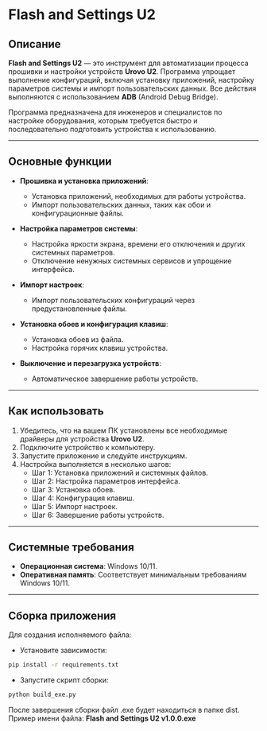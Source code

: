 # Flash and Settings U2

## Описание
**Flash and Settings U2** — это инструмент для автоматизации процесса прошивки и настройки устройств **Urovo U2**. Программа упрощает выполнение конфигураций, включая установку приложений, настройку параметров системы и импорт пользовательских данных. Все действия выполняются с использованием **ADB** (Android Debug Bridge).

Программа предназначена для инженеров и специалистов по настройке оборудования, которым требуется быстро и последовательно подготовить устройства к использованию.

---

## Основные функции
- **Прошивка и установка приложений**:
  - Установка приложений, необходимых для работы устройства.
  - Импорт пользовательских данных, таких как обои и конфигурационные файлы.

- **Настройка параметров системы**:
  - Настройка яркости экрана, времени его отключения и других системных параметров.
  - Отключение ненужных системных сервисов и упрощение интерфейса.

- **Импорт настроек**:
  - Импорт пользовательских конфигураций через предустановленные файлы.

- **Установка обоев и конфигурация клавиш**:
  - Установка обоев из файла.
  - Настройка горячих клавиш устройства.

- **Выключение и перезагрузка устройств**:
  - Автоматическое завершение работы устройств.

---

## Как использовать
1. Убедитесь, что на вашем ПК установлены все необходимые драйверы для устройства **Urovo U2**.
2. Подключите устройство к компьютеру.
3. Запустите приложение и следуйте инструкциям.
4. Настройка выполняется в несколько шагов:
   - Шаг 1: Установка приложений и системных файлов.
   - Шаг 2: Настройка параметров интерфейса.
   - Шаг 3: Установка обоев.
   - Шаг 4: Конфигурация клавиш.
   - Шаг 5: Импорт настроек.
   - Шаг 6: Завершение работы устройств.

---

## Системные требования
- **Операционная система**: Windows 10/11.
- **Оперативная память**: Соответствует минимальным требованиям Windows 10/11.
---

## Сборка приложения
Для создания исполняемого файла:
- Установите зависимости:

```bash
pip install -r requirements.txt
```

- Запустите скрипт сборки:

```bash
python build_exe.py
```
После завершения сборки файл .exe будет находиться в папке dist.
Пример имени файла: **Flash and Settings U2 v1.0.0.exe**
